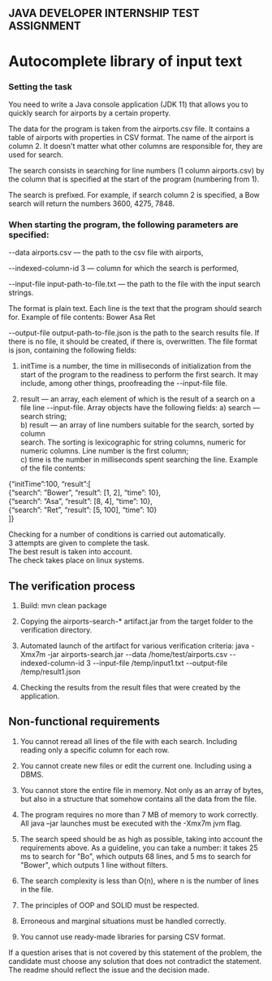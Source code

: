 ## JAVA DEVELOPER INTERNSHIP TEST ASSIGNMENT
# Autocomplete library of input text
### Setting the task
You need to write a Java console application (JDK 11) that allows you to quickly search
for airports by a certain property.

The data for the program is taken from the airports.csv file. It contains a table of airports
with properties in CSV format. The name of the airport is column 2. 
It doesn't matter what other columns are responsible for, they are used for search.

The search consists in searching for line numbers (1 column airports.csv) by the column that
is specified at the start of the program (numbering from 1).

The search is prefixed. For example, if search column 2 is specified, a Bow search will return
the numbers 3600, 4275, 7848.

### When starting the program, the following parameters are specified:

--data airports.csv — the path to the csv file with airports,

--indexed-column-id 3 — column for which the search is performed,

--input-file input-path-to-file.txt — the path to the file with the input search strings.

The format is plain text. Each line is the text that the program should
search for. Example of file contents: 
Bower 
Asa 
Ret

--output-file output-path-to-file.json is the path to the search results file. If there is no file,
it should be created, if there is, overwritten. The file format is json, containing
the following fields:

1. initTime is a number, the time in milliseconds of initialization from the start of the program to
the readiness to perform the first search. It may include, among other things, proofreading
the --input-file file.

2. result — an array, each element of which is the result of a search on
a file line --input-file. Array objects have the following fields:
a) search — search string;  
b) result — an array of line numbers suitable for the search, sorted by column  
search. The sorting is lexicographic for string columns, numeric
for numeric columns. Line number is the first column;  
c) time is the number in milliseconds spent searching the line.
Example of the file contents:

{“initTime”:100, “result”:[  
{“search”: ”Bower”, “result”: [1, 2], “time”: 10},  
{“search”: ”Asa”, “result”: [8, 4], “time”: 10},  
{“search”: ”Ret”, “result”: [5, 100], “time”: 10}  
]}


Checking for a number of conditions is carried out automatically.  
3 attempts are given to complete the task.  
The best result is taken into account.  
The check takes place on linux systems.  

## The verification process
1. Build: mvn clean package
  
2. Copying the airports-search-* artifact.jar from the target folder to the verification directory.
   
3. Automated launch of the artifact for various verification criteria: java -Xmx7m -jar
airports-search.jar --data /home/test/airports.csv --indexed-column-id 3 --input-file /temp/input1.txt
--output-file /temp/result1.json
4. Checking the results from the result files that were created by the application.
## Non-functional requirements
1. You cannot reread all lines of the file with each search.
Including reading only a specific column for each row.

2. You cannot create new files or edit the current one.
Including using a DBMS.

3. You cannot store the entire file in memory.
Not only as an array of bytes, but also in a structure that somehow contains all
the data from the file.

4. The program requires no more than 7 MB of memory to work correctly.
All java –jar launches must be executed with the -Xmx7m jvm flag.

5. The search speed should be as high as possible, taking into account the requirements above.
As a guideline, you can take a number: it takes 25 ms to search for "Bo", which outputs 68 lines,
and 5 ms to search for "Bower", which outputs 1 line without filters.

6. The search complexity is less than O(n), where n is the number of lines in the file.
   
7. The principles of OOP and SOLID must be respected.
    
8. Erroneous and marginal situations must be handled correctly.
   
9. You cannot use ready-made libraries for parsing CSV format.

If a question arises that is not covered by this statement of the problem,
the candidate must choose any solution that does not contradict the statement.
The readme should reflect the issue and the decision made.
